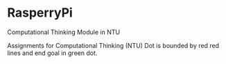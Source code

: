 # RasperryPi
Computational Thinking Module in NTU

Assignments for Computational Thinking (NTU)
Dot is bounded by red red lines
and end goal in green dot.
